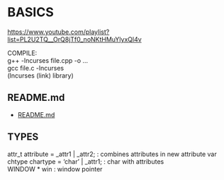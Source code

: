 # BASICS  
  
https://www.youtube.com/playlist?list=PL2U2TQ__OrQ8jTf0_noNKtHMuYlyxQl4v  
  
COMPILE:  
g++ -lncurses file.cpp -o …  
gcc file.c -lncurses  
(lncurses (link) library)  


## README.md  
*	[README.md](./README.md)  

## TYPES
  
attr_t attribute = _attr1 | _attr2; : combines attributes in new attribute var  
chtype chartype = ‘char’ | _attr1; : char with attributes  
WINDOW * win : window pointer  


